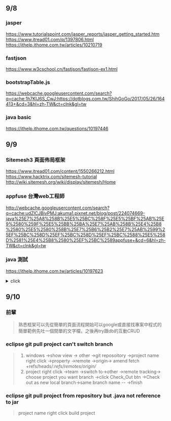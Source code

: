 ## 9/8
### jasper  
https://www.tutorialspoint.com/jasper_reports/jasper_getting_started.htm  
https://www.itread01.com/p/1397806.html  
https://ithelp.ithome.com.tw/articles/10210719  
### fastjson  
https://www.w3cschool.cn/fastjson/fastjson-ex1.html  
### bootstrapTable.js
https://webcache.googleusercontent.com/search?q=cache:1h7KIJ6S_CwJ:https://dotblogs.com.tw/ShihGoGo/2017/05/26/164413+&cd=3&hl=zh-TW&ct=clnk&gl=tw  
### java basic
https://ithelp.ithome.com.tw/questions/10197446  

## 9/9  
### Sitemesh3 頁面佈局框架  
https://www.itread01.com/content/1550266212.html
https://www.hacktrix.com/sitemesh-tutorial
http://wiki.sitemesh.org/wiki/display/sitemesh/Home

### appfuse 台灣web工程師  
http://webcache.googleusercontent.com/search?q=cache:udZlCJBjvPMJ:akuma1.pixnet.net/blog/post/224074669-java%25E7%25A8%258B%25E5%25BC%258F%25E5%25BF%25AB%25E9%2580%259F%25E5%25BB%25BA%25E7%25AB%258B%25E4%25B8%2580%25E5%2580%258B%25E7%25B6%25B2%25E7%25AB%2599%25EF%25BC%258D%25EF%25BC%258D%25EF%25BC%2588%25E5%258D%2581%25E4%25B8%2580%25EF%25BC%2589appfuse+&cd=6&hl=zh-TW&ct=clnk&gl=tw  

### java 測試  
https://ithelp.ithome.com.tw/articles/10197623

<details>
<summary>click</summary>
<p>
### fsdfsdf  
```python
print("hello world")
```
</p>

</details>

## 9/10
### 前輩
> 熟悉框架可以先從簡單的頁面流程開始可以google或直接找專案中程式的簡單範例先吐一個間單的文字檔，之後再try跟db的互動CRUD
### eclipse git pull project can't switch branch
>1. windows ->show view -> other ->git reposoitory ->project name right click ->property ->remote ->origin-> amend fetch +refs/heads/*:refs/remotes/origin/*
>2. project right click ->team ->switch to->other ->remote tracking-> choose project you want branch ->click Check_Out btn ->Check out as new local branch->same branch name -- 
 ->finish
 ### eclipse git pull project from repository but .java not reference to jar 
 > project name right click build project
